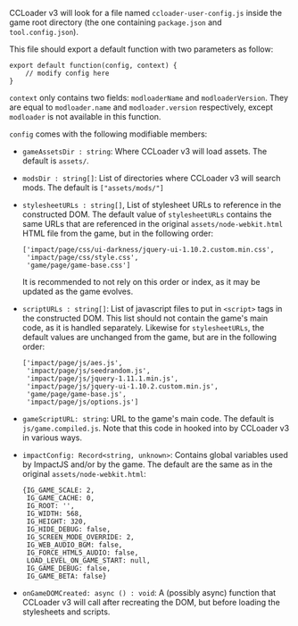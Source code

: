 CCLoader v3 will look for a file named `ccloader-user-config.js` inside
the game root directory (the one containing `package.json` and
`tool.config.json`).

This file should export a default function with two parameters as follow:
```
export default function(config, context) {
    // modify config here
}
```

`context` only contains two fields: `modloaderName` and `modloaderVersion`.
They are equal to `modloader.name` and `modloader.version` respectively, except
`modloader` is not available in this function.


`config` comes with the following modifiable members:
- `gameAssetsDir : string`: Where CCLoader v3 will load assets.
  The default is `assets/`.
- `modsDir : string[]`: List of directories where CCLoader v3 will search mods.
  The default is `["assets/mods/"]`
- `stylesheetURLs : string[]`,
  List of stylesheet URLs to reference in the constructed DOM.
  The default value of `stylesheetURLs` contains the same URLs that are
  referenced in the original `assets/node-webkit.html` HTML file from the game,
  but in the following order:
  ```
  ['impact/page/css/ui-darkness/jquery-ui-1.10.2.custom.min.css',
   'impact/page/css/style.css',
   'game/page/game-base.css']
  ```
  It is recommended to not rely on this order or index, as it may be updated
  as the game evolves.

- `scriptURLs : string[]`: List of javascript files to put in `<script>` tags
  in the constructed DOM.  This list should not contain the game's main code,
  as it is handled separately.
  Likewise for `stylesheetURLs`, the default values are unchanged from the
  game, but are in the following order:
  ```
  ['impact/page/js/aes.js',
   'impact/page/js/seedrandom.js',
   'impact/page/js/jquery-1.11.1.min.js',
   'impact/page/js/jquery-ui-1.10.2.custom.min.js',
   'game/page/game-base.js',
   'impact/page/js/options.js']
  ```

- `gameScriptURL: string`: URL to the game's main code.  The default is
  `js/game.compiled.js`.  Note that this code in hooked into by CCLoader v3 in
  various ways.

- `impactConfig: Record<string, unknown>`: Contains global variables used by
  ImpactJS and/or by the game.  The default are the same as in the original
  `assets/node-webkit.html`:
  ```
  {IG_GAME_SCALE: 2,
   IG_GAME_CACHE: 0,
   IG_ROOT: '',
   IG_WIDTH: 568,
   IG_HEIGHT: 320,
   IG_HIDE_DEBUG: false,
   IG_SCREEN_MODE_OVERRIDE: 2,
   IG_WEB_AUDIO_BGM: false,
   IG_FORCE_HTML5_AUDIO: false,
   LOAD_LEVEL_ON_GAME_START: null,
   IG_GAME_DEBUG: false,
   IG_GAME_BETA: false}
  ```

- `onGameDOMCreated: async () : void`: A (possibly async) function that
  CCLoader v3 will call after recreating the DOM, but before loading the
  stylesheets and scripts.
